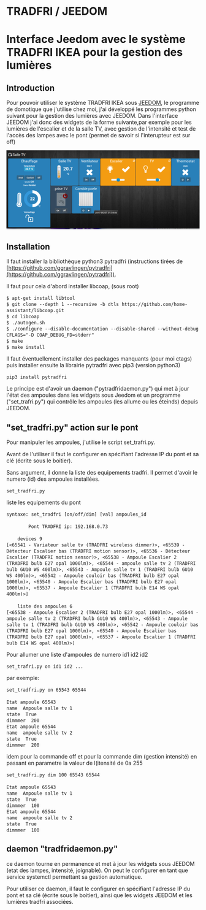 # TRADFRI / JEEDOM

# Interface Jeedom avec le système TRADFRI IKEA pour la gestion des lumières

## Introduction
Pour pouvoir utiliser le système TRADFRI IKEA sous [JEEDOM](https://www.jeedom.com), le programme de domotique que j'utilise chez moi, j'ai développé les programmes python suivant pour la gestion des lumières avec JEEDOM.
Dans l'interface JEEDOM j'ai donc des widgets de la forme suivante,par exemple pour les lumières de l'escalier et de la salle TV, avec gestion de l'intensité et test de l'accès des lampes avec le pont (permet de savoir si l'interupteur est sur off)

![interface JEEDOM](https://github.com/mbuffat/Tradfri-JEEDOM/blob/master/tradfri.png)

## Installation
Il faut installer la bibliothèque python3 pytradfri (instructions tirées de [https://github.com/ggravlingen/pytradfri](https://github.com/ggravlingen/pytradfri)).

 Il faut pour cela d'abord installer libcoap, (sous root) 
```
$ apt-get install libtool
$ git clone --depth 1 --recursive -b dtls https://github.com/home-assistant/libcoap.git
$ cd libcoap
$ ./autogen.sh
$ ./configure --disable-documentation --disable-shared --without-debug CFLAGS="-D COAP_DEBUG_FD=stderr"
$ make
$ make install
```

Il faut éventuellement installer des packages manquants (pour moi ctags)
puis installer ensuite la librairie pytradfri avec pip3 (version python3) 

```
pip3 install pytradfri
```
Le principe est d'avoir un daemon ("pytradfridaemon.py") qui met à jour l'état des ampoules dans les widgets sous Jeedom et un programme ("set_trafri.py") qui contrôle les ampoules (les allume ou les éteinds) depuis JEEDOM.

## "set_tradfri.py"  action sur le pont
Pour manipuler les ampoules, j'utilise le script set_trafri.py.

Avant de l'utiliser il faut le configurer en spécifiant l'adresse IP du pont et sa clé (écrite sous le boitier).

Sans argument, il donne la liste des equipements tradfri. 
Il permet d'avoir le numero (id) des ampoules installées.
```
set_tradfri.py
```
liste les equipements du pont
```
syntaxe: set_tradfri [on/off/dim] [val] ampoules_id

        Pont TRADFRI ip: 192.168.0.73

    devices 9
[<65541 - Variateur salle tv (TRADFRI wireless dimmer)>, <65539 - Détecteur Escalier bas (TRADFRI motion sensor)>, <65536 - Détecteur Escalier (TRADFRI motion sensor)>, <65538 - Ampoule Escalier 2 (TRADFRI bulb E27 opal 1000lm)>, <65544 - ampoule salle tv 2 (TRADFRI bulb GU10 WS 400lm)>, <65543 - Ampoule salle tv 1 (TRADFRI bulb GU10 WS 400lm)>, <65542 - Ampoule couloir bas (TRADFRI bulb E27 opal 1000lm)>, <65540 - Ampoule Escalier bas (TRADFRI bulb E27 opal 1000lm)>, <65537 - Ampoule Escalier 1 (TRADFRI bulb E14 WS opal 400lm)>]

    liste des ampoules 6
[<65538 - Ampoule Escalier 2 (TRADFRI bulb E27 opal 1000lm)>, <65544 - ampoule salle tv 2 (TRADFRI bulb GU10 WS 400lm)>, <65543 - Ampoule salle tv 1 (TRADFRI bulb GU10 WS 400lm)>, <65542 - Ampoule couloir bas (TRADFRI bulb E27 opal 1000lm)>, <65540 - Ampoule Escalier bas (TRADFRI bulb E27 opal 1000lm)>, <65537 - Ampoule Escalier 1 (TRADFRI bulb E14 WS opal 400lm)>] 
```

Pour allumer une liste d'ampoules de numero id1 id2 id2
```
set_trafri.py on id1 id2 ...
```
par exemple:
```
set_tradfri.py on 65543 65544 

Etat ampoule 65543
name  Ampoule salle tv 1
state  True
dimmmer  200
Etat ampoule 65544
name  ampoule salle tv 2
state  True
dimmmer  200
```
idem pour la commande off et pour la commande dim (gestion intensité) en passant en parametre la valeur de l(itensité de 0a 255
```
set_tradfri.py dim 100 65543 65544 

Etat ampoule 65543
name  Ampoule salle tv 1
state  True
dimmmer  100
Etat ampoule 65544
name  ampoule salle tv 2
state  True
dimmmer  100
```

## daemon "tradfridaemon.py"

ce daemon tourne en permanence et met à jour les widgets sous JEEDOM (etat des lampes, intensité, joignable).
On peut le configurer en tant que service systemctl permettant sa gestion automatique.

Pour utiliser ce daemon, il faut le configurer en spécifiant l'adresse IP du pont et sa clé (écrite sous le boitier), ainsi que les widgets JEEDOM et les lumières tradfri associées.



